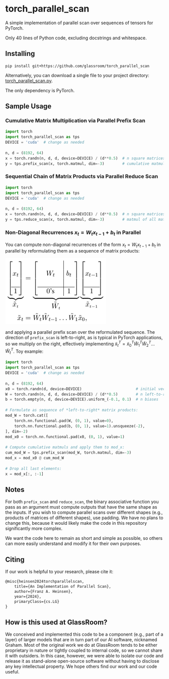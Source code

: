 # torch_parallel_scan

A simple implementation of parallel scan over sequences of tensors for PyTorch.

Only 40 lines of Python code, excluding docstrings and whitespace.


## Installing

```
pip install git+https://github.com/glassroom/torch_parallel_scan
```

Alternatively, you can download a single file to your project directory: [torch_parallel_scan.py](torch_parallel_scan/torch_parallel_scan.py).

The only dependency is PyTorch.


## Sample Usage


### Cumulative Matrix Multiplication via Parallel Prefix Scan

```python
import torch
import torch_parallel_scan as tps
DEVICE = 'cuda'  # change as needed

n, d = (8192, 64)
x = torch.randn(n, d, d, device=DEVICE) / (d**0.5)  # n square matrices
y = tps.prefix_scan(x, torch.matmul, dim=-3)        # cumulative matmul
```

### Sequential Chain of Matrix Products via Parallel Reduce Scan

```python
import torch
import torch_parallel_scan as tps
DEVICE = 'cuda'  # change as needed

n, d = (8192, 64)
x = torch.randn(n, d, d, device=DEVICE) / (d**0.5)  # n square matrices
y = tps.reduce_scan(x, torch.matmul, dim=-3)        # matmul of all matrices
```

### Non-Diagonal Recurrences $x_t = W_t x_{t-1} + b_t$ in Parallel

You can compute non-diagonal recurrences of the form $x_t = W_t x_{t-1} + b_t$ in parallel by reformulating them as a sequence of matrix products:

![Non-Diagonal Recurrences](assets/non_diagonal_recurrences.png)

and applying a parallel prefix scan over the reformulated sequence. The direction of `prefix_scan` is left-to-right, as is typical in PyTorch applications, so we multiply on the right, effectively implementing $\tilde{x}^T_t = \tilde{x}^T_0 \tilde{W}^T_1 \tilde{W}^T_2 \dots \tilde{W}^T_t$. Toy example:

```python
import torch
import torch_parallel_scan as tps
DEVICE = 'cuda'  # change as needed

n, d = (8192, 64)
x0 = torch.randn(d, device=DEVICE)                        # initial vector state
W = torch.randn(n, d, d, device=DEVICE) / (d**0.5)        # n left-to-right weights
b = torch.empty(n, d, device=DEVICE).uniform_(-0.1, 0.1)  # n biases

# Formulate as sequence of *left-to-right* matrix products:
mod_W = torch.cat([
    torch.nn.functional.pad(W, (0, 1), value=0),
    torch.nn.functional.pad(b, (0, 1), value=1).unsqueeze(-2),
], dim=-2)
mod_x0 = torch.nn.functional.pad(x0, (0, 1), value=1)

# Compute cumulative matmuls and apply them to mod_x:
cum_mod_W = tps.prefix_scan(mod_W, torch.matmul, dim=-3)
mod_x = mod_x0 @ cum_mod_W

# Drop all last elements:
x = mod_x[:, :-1]
```


## Notes

For both `prefix_scan` and `reduce_scan`, the binary associative function you pass as an argument must compute outputs that have the same shape as the inputs. If you wish to compute parallel scans over different shapes (e.g., products of matrices of different shapes), use padding. We have no plans to change this, because it would likely make the code in this repository significantly more complex.

We want the code here to remain as short and simple as possible, so others can more easily understand and modify it for their own purposes.


## Citing

If our work is helpful to your research, please cite it:

```
@misc{heinsen2024torchparallelscan,
    title={An Implementation of Parallel Scan},
    author={Franz A. Heinsen},
    year={2024},
    primaryClass={cs.LG}
}
```

## How is this used at GlassRoom?

We conceived and implemented this code to be a component (e.g., part of a layer) of larger models that are in turn part of our AI software, nicknamed Graham. Most of the original work we do at GlassRoom tends to be either proprietary in nature or tightly coupled to internal code, so we cannot share it with outsiders. In this case, however, we were able to isolate our code and release it as stand-alone open-source software without having to disclose any key intellectual property. We hope others find our work and our code useful.


